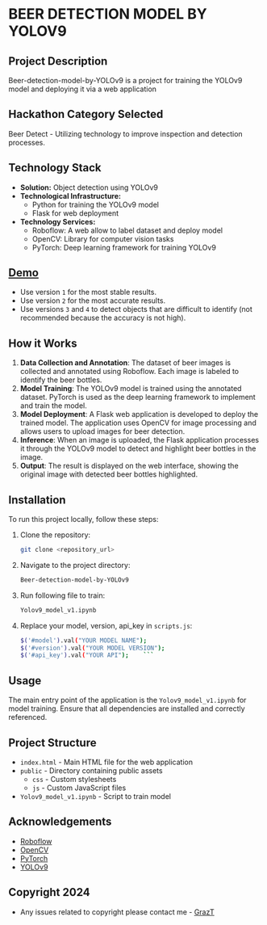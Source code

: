   # BEER DETECTION MODEL BY YOLOV9

  ## Project Description

  Beer-detection-model-by-YOLOv9 is a project for training the YOLOv9 model and deploying it via a web application

  ## Hackathon Category Selected

  Beer Detect - Utilizing technology to improve inspection and detection processes.

  ## Technology Stack

  - **Solution:** Object detection using YOLOv9
  - **Technological Infrastructure:** 
    - Python for training the YOLOv9 model
    - Flask for web deployment
  - **Technology Services:** 
    - Roboflow: A web allow to label dataset and deploy model
    - OpenCV: Library for computer vision tasks
    - PyTorch: Deep learning framework for training YOLOv9

  ## [Demo](https://dinhgia2106.github.io/Beer-detection-model-by-YOLOv9/)

  - Use version `1` for the most stable results.
  - Use version `2` for the most accurate results.
  - Use versions `3` and `4` to detect objects that are difficult to identify (not recommended because the accuracy is not high).

## How it Works

1. **Data Collection and Annotation**: The dataset of beer images is collected and annotated using Roboflow. Each image is labeled to identify the beer bottles.
2. **Model Training**: The YOLOv9 model is trained using the annotated dataset. PyTorch is used as the deep learning framework to implement and train the model.
3. **Model Deployment**: A Flask web application is developed to deploy the trained model. The application uses OpenCV for image processing and allows users to upload images for beer detection.
4. **Inference**: When an image is uploaded, the Flask application processes it through the YOLOv9 model to detect and highlight beer bottles in the image.
5. **Output**: The result is displayed on the web interface, showing the original image with detected beer bottles highlighted.

   
  ## Installation

  To run this project locally, follow these steps:

  1. Clone the repository:
      ```bash
      git clone <repository_url>
      ```
  2. Navigate to the project directory:
      ```bash
      Beer-detection-model-by-YOLOv9
      ```
  3. Run following file to train:
      ```bash
      Yolov9_model_v1.ipynb
      ```
  4. Replace your model, version, api_key in ```scripts.js```:
      ```bash
      $('#model').val("YOUR MODEL NAME");
      $('#version').val("YOUR MODEL VERSION");
      $('#api_key').val("YOUR API");    ```

  ## Usage

  The main entry point of the application is the `Yolov9_model_v1.ipynb` for model training. Ensure that all dependencies are installed and correctly referenced.

  ## Project Structure

  - `index.html` - Main HTML file for the web application
  - `public` - Directory containing public assets
    - `css` - Custom stylesheets
    - `js` - Custom JavaScript files
  - `Yolov9_model_v1.ipynb` - Script to train model


  ## Acknowledgements

  - [Roboflow](https://roboflow.com/)
  - [OpenCV](https://opencv.org/)
  - [PyTorch](https://pytorch.org/)
  - [YOLOv9](https://github.com/SkalskiP/yolov9.git)

  ## Copyright 2024

  - Any issues related to copyright please contact me - [GrazT](https://github.com/dinhgia2106)
